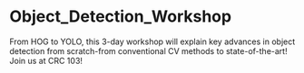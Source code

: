 # Object_Detection_Workshop
From HOG to YOLO, this 3-day workshop will explain key advances in object detection from scratch-from conventional CV methods to state-of-the-art! Join us at CRC 103!
